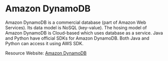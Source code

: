 # Amazon DynamoDB #

Amazon DynamoDB is a commercial database (part of Amazon Web Services). Its data model is NoSQL (key-value). The hosing model of Amazon DynamoDB is Cloud-based which uses database as a service. Java and Python have official SDKs for Amazon DynamoDB. Both Java and Python can access it using AWS SDK.

Resource Website: [Amazon DynamoDB](https://aws.amazon.com/dynamodb/)
